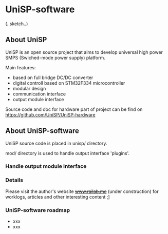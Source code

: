 # UniSP-software
(..sketch..)
## About UniSP

UniSP is an open source project that aims to develop universal high power SMPS (Swiched-mode power supply) platform.

Main features:
- based on full bridge DC/DC converter
- digital controll based on STM32F334 microcontroller
- modular design
- communication interface
- output module interface

Source code and doc for hardware part of project can be find on <https://github.com/UniSP/UniSP-hardware>

## About UniSP-software

UniSP source code is placed in unisp/ directory.

mod/ directory is used to handle output interface 'plugins'.


### Handle output module interface

### Details

Please visit the author's website ~~www.railab.me~~ (under construction) for worklogs, articles and other interesting content ;]

### UniSP-software roadmap

- xxx
- xxx
